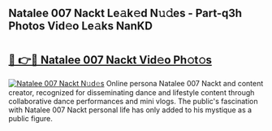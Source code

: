 ## Natalee 007 Nackt Le𝚊k𝚎d N𝚞𝚍es - Part-q3h Photos Vid𝚎o Le𝚊ks NanKD

# <h2><a href="http://fbax0pl.evod.top/?m=Natalee+007+Nackt">🔗 👉🔴 Natalee 007 Nackt Vid𝚎o Ph𝚘t𝚘s</a></h2>

[![Natalee 007 Nackt N𝚞d𝚎s](https://i.imgur.com/8V9OHl7.gif)](http://fbax0pl.evod.top/?m=Natalee+007+Nackt)
Online persona Natalee 007 Nackt and content creator, recognized for disseminating dance and lifestyle content through collaborative dance performances and mini vlogs. The public's fascination with Natalee 007 Nackt personal life has only added to his mystique as a public figure. 
